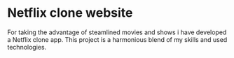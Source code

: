 # Netflix clone website
For taking the advantage of steamlined movies and shows i have developed a Netflix clone app. This project is a harmonious blend of my skills and used technologies.
